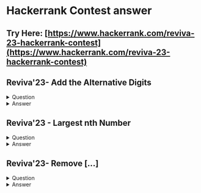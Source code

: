 # Hackerrank Contest answer

## Try Here: [https://www.hackerrank.com/reviva-23-hackerrank-contest](https://www.hackerrank.com/reviva-23-hackerrank-contest)

## Reviva'23- Add the Alternative Digits
<details><summary>Question</summary>

![image](https://user-images.githubusercontent.com/57592824/223967963-fb41e276-56fb-42fe-a0d0-0d9ac7c89d9e.png)

</details>

<details><summary>Answer</summary>

```c++
#include <cmath>
#include <cstdio>
#include <vector>
#include <iostream>
#include <algorithm>
using namespace std;


int main() {
    /* Enter your code here. Read input from STDIN. Print output to STDOUT */   
    long int n;
    int c=0,d=0;
    cin>>n;
    int size=0;
    while(n>0)
    {
        int a=n%10;
        if(size%2==0)
             c=c+a;
        else
            d=d+a;
        n=n/10;
        size++;
    }
    if(size%2==0){
        cout<<c<<" "<<d;
    }
    else
        cout<<d<<" "<<c;
    return 0;
}
```

</details>

## Reviva'23 - Largest nth Number
<details><summary>Question</summary>

![image](https://user-images.githubusercontent.com/57592824/223969199-bd1339c8-980d-4abf-991a-7eb921848774.png)


</details>

<details><summary>Answer</summary>

```c++
#include <cmath>
#include <cstdio>
#include <vector>
#include <iostream>
#include <algorithm>
using namespace std;


int main() {
    /* Enter your code here. Read input from STDIN. Print output to STDOUT */   
    int n, k, number[100];
    cin>>k;
    for(int i=0; i<k; i++)
    {
        cin>>number[i];
    }
    cin>>n;
    for(int i=0; i<n; i++)
    {
        for(int j=0; j<k-1-i; j++)
        {
            if(number[j]>number[j+1])
            {
                int a= number[j];
                number[j]=number[j+1];
                number[j+1]=a;
            }
        }
    }
    
    cout<<number[k-n]<<endl;
    return 0;
}
```

</details>


## Reviva'23- Remove [...]
<details><summary>Question</summary>

![image](https://user-images.githubusercontent.com/57592824/223969941-ea275f98-7160-4c38-8054-472b51bbe078.png)

</details>

<details><summary>Answer</summary>

```c++
#include <stdio.h>
#include <string.h>
#include <math.h>
#include <stdlib.h>

int main()
{
    char a[100000];
    scanf("%[^\n]",a);
    int f=0;
    for(int i=0; i<strlen(a); i++)
    {
        if(a[i]=='[')
            f=1;
        if(f==0)
            printf("%c",a[i]);
        if(a[i]==']')
            f=0;
    }
}
```

</details>